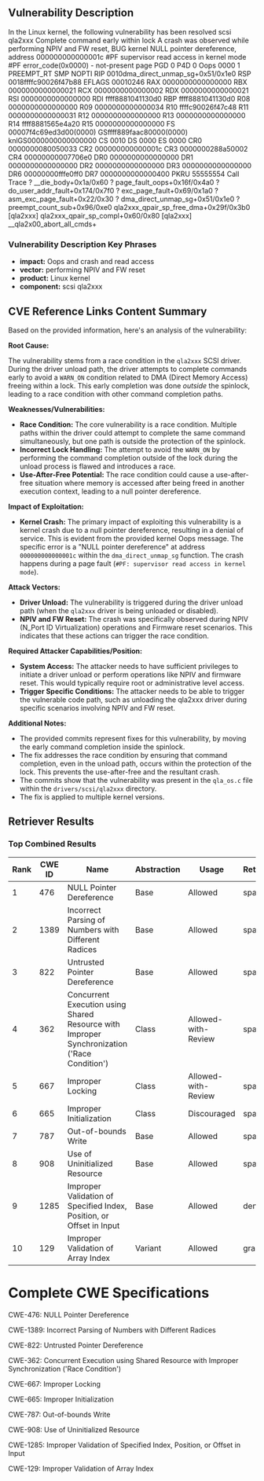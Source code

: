 ## Vulnerability Description
In the Linux kernel, the following vulnerability has been resolved scsi qla2xxx Complete command early within lock A crash was observed while performing NPIV and FW reset, BUG kernel NULL pointer dereference, address 000000000000001c #PF supervisor read access in kernel mode #PF error_code(0x0000) - not-present page PGD 0 P4D 0 Oops 0000 1 PREEMPT_RT SMP NOPTI RIP 0010dma_direct_unmap_sg+0x51/0x1e0 RSP 0018ffffc90026f47b88 EFLAGS 00010246 RAX 0000000000000000 RBX 0000000000000021 RCX 0000000000000002 RDX 0000000000000021 RSI 0000000000000000 RDI ffff8881041130d0 RBP ffff8881041130d0 R08 0000000000000000 R09 0000000000000034 R10 ffffc90026f47c48 R11 0000000000000031 R12 0000000000000000 R13 0000000000000000 R14 ffff8881565e4a20 R15 0000000000000000 FS 00007f4c69ed3d00(0000) GSffff889faac80000(0000) knlGS0000000000000000 CS 0010 DS 0000 ES 0000 CR0 0000000080050033 CR2 000000000000001c CR3 0000000288a50002 CR4 00000000007706e0 DR0 0000000000000000 DR1 0000000000000000 DR2 0000000000000000 DR3 0000000000000000 DR6 00000000fffe0ff0 DR7 0000000000000400 PKRU 55555554 Call Trace ? __die_body+0x1a/0x60 ? page_fault_oops+0x16f/0x4a0 ? do_user_addr_fault+0x174/0x7f0 ? exc_page_fault+0x69/0x1a0 ? asm_exc_page_fault+0x22/0x30 ? dma_direct_unmap_sg+0x51/0x1e0 ? preempt_count_sub+0x96/0xe0 qla2xxx_qpair_sp_free_dma+0x29f/0x3b0 [qla2xxx] qla2xxx_qpair_sp_compl+0x60/0x80 [qla2xxx] __qla2x00_abort_all_cmds+

### Vulnerability Description Key Phrases
- **impact:** Oops and crash and read access
- **vector:** performing NPIV and FW reset
- **product:** Linux kernel
- **component:** scsi qla2xxx

## CVE Reference Links Content Summary
Based on the provided information, here's an analysis of the vulnerability:

**Root Cause:**

The vulnerability stems from a race condition in the `qla2xxx` SCSI driver. During the driver unload path, the driver attempts to complete commands early to avoid a `WARN_ON` condition related to DMA (Direct Memory Access) freeing within a lock. This early completion was done *outside* the spinlock, leading to a race condition with other command completion paths.

**Weaknesses/Vulnerabilities:**

-   **Race Condition:**  The core vulnerability is a race condition.  Multiple paths within the driver could attempt to complete the same command simultaneously, but one path is outside the protection of the spinlock.
-   **Incorrect Lock Handling:** The attempt to avoid the `WARN_ON` by performing the command completion outside of the lock during the unload process is flawed and introduces a race.
-   **Use-After-Free Potential:** The race condition could cause a use-after-free situation where memory is accessed after being freed in another execution context, leading to a null pointer dereference.

**Impact of Exploitation:**

-   **Kernel Crash:** The primary impact of exploiting this vulnerability is a kernel crash due to a null pointer dereference, resulting in a denial of service. This is evident from the provided kernel Oops message. The specific error is a "NULL pointer dereference" at address `000000000000001c` within the `dma_direct_unmap_sg` function. The crash happens during a page fault (`#PF: supervisor read access in kernel mode`).

**Attack Vectors:**

-   **Driver Unload:** The vulnerability is triggered during the driver unload path (when the `qla2xxx` driver is being unloaded or disabled).
-   **NPIV and FW Reset:** The crash was specifically observed during NPIV (N\_Port ID Virtualization) operations and Firmware reset scenarios. This indicates that these actions can trigger the race condition.

**Required Attacker Capabilities/Position:**

-   **System Access:** The attacker needs to have sufficient privileges to initiate a driver unload or perform operations like NPIV and firmware reset. This would typically require root or administrative level access.
-   **Trigger Specific Conditions:**  The attacker needs to be able to trigger the vulnerable code path, such as unloading the qla2xxx driver during specific scenarios involving NPIV and FW reset.

**Additional Notes:**

- The provided commits represent fixes for this vulnerability, by moving the early command completion inside the spinlock.
-   The fix addresses the race condition by ensuring that command completion, even in the unload path, occurs within the protection of the lock. This prevents the use-after-free and the resultant crash.
-   The commits show that the vulnerability was present in the `qla_os.c` file within the `drivers/scsi/qla2xxx` directory.
- The fix is applied to multiple kernel versions.

## Retriever Results

### Top Combined Results

| Rank | CWE ID | Name | Abstraction | Usage  | Retrievers | Individual Scores |
|------|--------|------|-------------|-------|------------|-------------------|
| 1 | 476 | NULL Pointer Dereference | Base | Allowed | sparse | 0.077 |
| 2 | 1389 | Incorrect Parsing of Numbers with Different Radices | Base | Allowed | sparse | 0.074 |
| 3 | 822 | Untrusted Pointer Dereference | Base | Allowed | sparse | 0.073 |
| 4 | 362 | Concurrent Execution using Shared Resource with Improper Synchronization ('Race Condition') | Class | Allowed-with-Review | sparse | 0.073 |
| 5 | 667 | Improper Locking | Class | Allowed-with-Review | sparse | 0.072 |
| 6 | 665 | Improper Initialization | Class | Discouraged | sparse | 0.072 |
| 7 | 787 | Out-of-bounds Write | Base | Allowed | sparse | 0.071 |
| 8 | 908 | Use of Uninitialized Resource | Base | Allowed | sparse | 0.071 |
| 9 | 1285 | Improper Validation of Specified Index, Position, or Offset in Input | Base | Allowed | dense | 0.623 |
| 10 | 129 | Improper Validation of Array Index | Variant | Allowed | graph | 0.003 |



# Complete CWE Specifications

CWE-476: NULL Pointer Dereference

CWE-1389: Incorrect Parsing of Numbers with Different Radices

CWE-822: Untrusted Pointer Dereference

CWE-362: Concurrent Execution using Shared Resource with Improper Synchronization ('Race Condition')

CWE-667: Improper Locking

CWE-665: Improper Initialization

CWE-787: Out-of-bounds Write

CWE-908: Use of Uninitialized Resource

CWE-1285: Improper Validation of Specified Index, Position, or Offset in Input

CWE-129: Improper Validation of Array Index